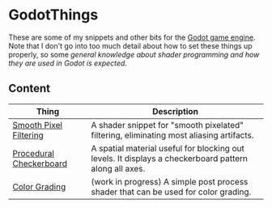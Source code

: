 # GodotThings
These are some of my snippets and other bits for the [Godot game engine](https://github.com/godotengine/godot). Note that I don't go into too much detail about how to set these things up properly, so some *general knowledge about shader programming and how they are used in Godot is expected*.

## Content
Thing | Description
--- | ---
[Smooth Pixel Filtering](SmoothPixelFiltering) | A shader snippet for "smooth pixelated" filtering, eliminating most aliasing artifacts.
[Procedural Checkerboard](ProceduralCheckerboard) | A spatial material useful for blocking out levels. It displays a checkerboard pattern along all axes.
[Color Grading](ColorGrading) | (work in progress) A simple post process shader that can be used for color grading.